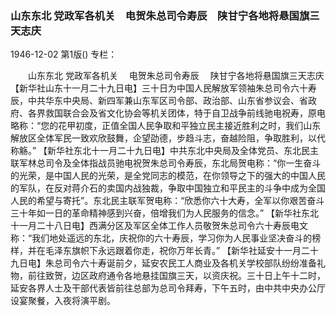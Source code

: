 ### 山东东北  党政军各机关　电贺朱总司令寿辰　陕甘宁各地将悬国旗三天志庆

1946-12-02
第1版()
专栏：

　　山东东北
    党政军各机关
  　电贺朱总司令寿辰
  　陕甘宁各地将悬国旗三天志庆
    【新华社山东十一月二十九日电】三十日为中国人民解放军领袖朱总司令六十寿辰，中共华东中央局、新四军兼山东军区司令部、政治部、山东省参议会、省政府、各界救国联合会及省文化协会等机关团体，特于自卫战争前线驰电祝寿，原电略称：“您的花甲初度，正值全国人民争取和平独立民主接近胜利之时，我们山东解放区全体军民一致欢欣鼓舞，企望劭德，步趋斗志，奋越险阻，争取胜利，以代称觞。”
    【新华社东北十一月二十九日电】中共东北中央局及全体党员、东北民主联军林总司令及全体指战员驰电祝贺朱总司令寿辰，东北局贺电称：“你一生奋斗的光荣，是中国人民的光荣，是全党同志的模范，在你领导之下的强大的中国人民的军队，在反对蒋介石的卖国内战独裁，争取中国独立和平民主的斗争中成为全国人民的希望与寄托”。东北民主联军贺电称：“欣悉你六十大寿，全军以你艰苦奋斗三十年如一日的革命精神感到兴奋，倍增我们为人民服务的信念。”
    【新华社东北十一月二十八日电】西满分区及军区全体工作人员敬贺朱总司令六十寿辰电文称：“我们地处遥远的东北，庆祝你的六十寿辰，学习你为人民事业坚决奋斗的榜样，并在毛泽东旗帜下永远跟着你走，祝你万年长青。”
    【新华社延安十一月二十九日电】朱总司令六十寿诞前夕，延安农民工人商业及各机关学校部队纷纷准备礼物，前往致贺，边区政府通令各地悬挂国旗三天，以资庆祝。三十日上午十二时，延安各界人士及干部代表皆前往总部为总司令拜寿，下午五时，由中共中央办公厅设宴聚餐，入夜将演平剧。
